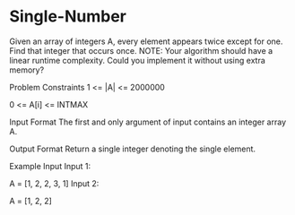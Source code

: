 # Single-Number
Given an array of integers A, every element appears twice except for one. Find that integer that occurs once.
NOTE: Your algorithm should have a linear runtime complexity. Could you implement it without using extra memory?



Problem Constraints
1 <= |A| <= 2000000

0 <= A[i] <= INTMAX



Input Format
The first and only argument of input contains an integer array A.



Output Format
Return a single integer denoting the single element.



Example Input
Input 1:

 A = [1, 2, 2, 3, 1]
Input 2:

 A = [1, 2, 2]
